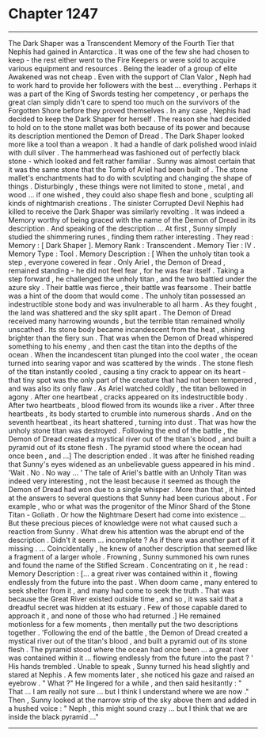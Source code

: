 
# Chapter 1247


---

The Dark Shaper was a Transcendent Memory of the Fourth Tier that Nephis had gained in Antarctica . It was one of the few she had chosen to keep - the rest either went to the Fire Keepers or were sold to acquire various equipment and resources .
Being the leader of a group of elite Awakened was not cheap . Even with the support of Clan Valor , Neph had to work hard to provide her followers with the best ... everything . Perhaps it was a part of the King of Swords testing her competency , or perhaps the great clan simply didn't care to spend too much on the survivors of the Forgotten Shore before they proved themselves .
In any case , Nephis had decided to keep the Dark Shaper for herself .
The reason she had decided to hold on to the stone mallet was both because of its power and because its description mentioned the Demon of Dread .
The Dark Shaper looked more like a tool than a weapon . It had a handle of dark polished wood inlaid with dull silver . The hammerhead was fashioned out of perfectly black stone - which looked and felt rather familiar .
Sunny was almost certain that it was the same stone that the Tomb of Ariel had been built of .
The stone mallet's enchantments had to do with sculpting and changing the shape of things . Disturbingly , these things were not limited to stone , metal , and wood ... if one wished , they could also shape flesh and bone , sculpting all kinds of nightmarish creations . The sinister Corrupted Devil Nephis had killed to receive the Dark Shaper was similarly revolting .
It was indeed a Memory worthy of being graced with the name of the Demon of Dread in its description .
And speaking of the description ...
At first , Sunny simply studied the shimmering runes , finding them rather interesting .
They read :
Memory : [ Dark Shaper ].
Memory Rank : Transcendent .
Memory Tier : IV .
Memory Type : Tool .
Memory Description : [ When the unholy titan took a step , everyone cowered in fear . Only Ariel , the Demon of Dread , remained standing - he did not feel fear , for he was fear itself . Taking a step forward , he challenged the unholy titan , and the two battled under the azure sky . Their battle was fierce , their battle was fearsome . Their battle was a hint of the doom that would come .
The unholy titan possessed an indestructible stone body and was invulnerable to all harm . As they fought , the land was shattered and the sky split apart . The Demon of Dread received many harrowing wounds , but the terrible titan remained wholly unscathed . Its stone body became incandescent from the heat , shining brighter than the fiery sun .
That was when the Demon of Dread whispered something to his enemy , and then cast the titan into the depths of the ocean .
When the incandescent titan plunged into the cool water , the ocean turned into searing vapor and was scattered by the winds . The stone flesh of the titan instantly cooled , causing a tiny crack to appear on its heart - that tiny spot was the only part of the creature that had not been tempered , and was also its only flaw .
As Ariel watched coldly , the titan bellowed in agony . After one heartbeat , cracks appeared on its indestructible body . After two heartbeats , blood flowed from its wounds like a river . After three heartbeats , its body started to crumble into numerous shards .
And on the seventh heartbeat , its heart shattered , turning into dust .
That was how the unholy stone titan was destroyed .
Following the end of the battle , the Demon of Dread created a mystical river out of the titan's blood , and built a pyramid out of its stone flesh . The pyramid stood where the ocean had once been , and ...]
The description ended .
It was after he finished reading that Sunny's eyes widened as an unbelievable guess appeared in his mind .
'Wait . No . No way ... '
The tale of Ariel's battle with an Unholy Titan was indeed very interesting , not the least because it seemed as though the Demon of Dread had won due to a single whisper . More than that , it hinted at the answers to several questions that Sunny had been curious about . For example , who or what was the progenitor of the Minor Shard of the Stone Titan - Goliath . Or how the Nightmare Desert had come into existence ...
But these precious pieces of knowledge were not what caused such a reaction from Sunny . What drew his attention was the abrupt end of the description .
Didn't it seem ... incomplete ?
As if there was another part of it missing .
... Coincidentally , he knew of another description that seemed like a fragment of a larger whole .
Frowning , Sunny summoned his own runes and found the name of the Stifled Scream . Concentrating on it , he read :
Memory Description : [... a great river was contained within it , flowing endlessly from the future into the past . When doom came , many entered to seek shelter from it , and many had come to seek the truth . That was because the Great River existed outside time , and so , it was said that a dreadful secret was hidden at its estuary . Few of those capable dared to approach it , and none of those who had returned .]
He remained motionless for a few moments , then mentally put the two descriptions together .
'Following the end of the battle , the Demon of Dread created a mystical river out of the titan's blood , and built a pyramid out of its stone flesh . The pyramid stood where the ocean had once been ... a great river was contained within it ... flowing endlessly from the future into the past ? '
His hands trembled .
Unable to speak , Sunny turned his head slightly and stared at Nephis .
A few moments later , she noticed his gaze and raised an eyebrow .
" What ?"
He lingered for a while , and then said hesitantly :
" That ... I am really not sure ... but I think I understand where we are now ."
Then , Sunny looked at the narrow strip of the sky above them and added in a hushed voice :
" Neph , this might sound crazy ... but I think that we are inside the black pyramid ..."

---

